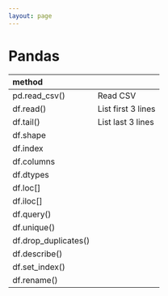 ```yaml
---
layout: page
---
```


# Pandas

| method | |
|:--|:--|
| pd.read_csv() | Read CSV |
| df.read() | List first 3 lines |
| df.tail() | List last 3 lines |
| df.shape | |
| df.index | |
| df.columns | |
| df.dtypes | |
| df.loc[] | |
| df.iloc[] | |
| df.query() | |
| df.unique() | |
| df.drop_duplicates() | |
| df.describe() | |
| df.set_index() | |
| df.rename() | |
